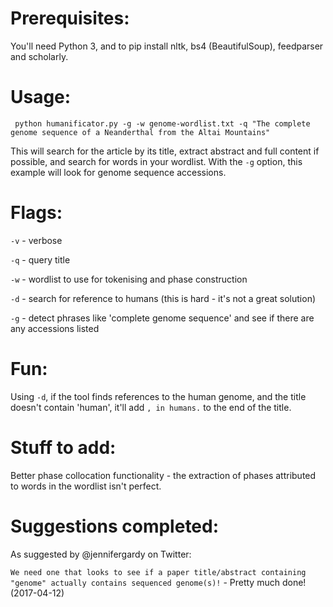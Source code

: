 # Prerequisites:

You'll need Python 3, and to pip install nltk, bs4 (BeautifulSoup), feedparser and scholarly.

# Usage:

``` python humanificator.py -g -w genome-wordlist.txt -q "The complete genome sequence of a Neanderthal from the Altai Mountains"```

This will search for the article by its title, extract abstract and full content if possible, and search for words in your wordlist. With the ```-g``` option, this example will look for genome sequence accessions.

# Flags:

```-v``` - verbose

```-q``` - query title

```-w``` - wordlist to use for tokenising and phase construction

```-d``` - search for reference to humans (this is hard - it's not a great solution)

```-g``` - detect phrases like 'complete genome sequence' and see if there are any accessions listed

# Fun:

Using ```-d```, if the tool finds references to the human genome, and the title doesn't contain 'human', it'll add ```, in humans.``` to the end of the title.

# Stuff to add:

Better phase collocation functionality - the extraction of phases attributed to words in the wordlist isn't perfect.

# Suggestions completed:

As suggested by @jennifergardy on Twitter:

```We need one that looks to see if a paper title/abstract containing "genome" actually contains sequenced genome(s)!``` - Pretty much done! (2017-04-12)
